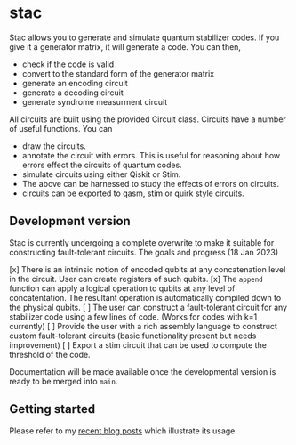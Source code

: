 # stac
Stac allows you to generate and simulate quantum stabilizer codes. If you give
it a generator matrix, it will generate a code. You can then,

* check if the code is valid
* convert to the standard form of the generator matrix
* generate an encoding circuit
* generate a decoding circuit
* generate syndrome measurment circuit

All circuits are built using the provided Circuit class. Circuits have a
number of useful functions. You can

* draw the circuits.
* annotate the circuit with errors. This is useful for reasoning about how
  errors effect the circuits of quantum codes.
* simulate circuits using either Qiskit or Stim.
* The above can be harnessed to study the effects of errors on circuits.
* circuits can be exported to qasm, stim or quirk style circuits.

## Development version
Stac is currently undergoing a complete overwrite to make it suitable for
constructing fault-tolerant circuits. The goals and progress (18 Jan 2023)

[x] There is an intrinsic notion of encoded qubits at any concatenation
    level in the circuit. User can create registers of such qubits.
[x] The `append` function can apply a logical operation to qubits at any level
    of concatentation. The resultant operation is automatically compiled down
    to the physical qubits.
[ ] The user can construct a fault-tolerant circuit for any stabilizer 
    code using a few lines of code. (Works for codes with k=1 currently)
[ ] Provide the user with a rich assembly language to construct custom 
    fault-tolerant circuits (basic functionality present but needs improvement)
[ ] Export a stim circuit that can be used to compute the threshold of the 
    code.

Documentation will be made available once the developmental version is ready
to be merged into `main`. 

## Getting started
Please refer to my [recent blog posts](https://abdullahkhalid.com/blog/) which
illustrate its usage. 


